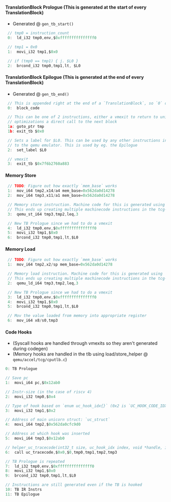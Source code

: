 #### TranslationBlock Prologue (This is generated at the start of every TranslationBlock)
- Generated @ `gen_tb_start()`
```c
 // tmp0 = instruction_count
 0:  ld_i32 tmp0,env,$0xfffffffffffffff0

 // tmp1 = 0x0
 1:  movi_i32 tmp1,$0x0

 // if (tmp0 == tmp1) { j. $L0 }
 2:  brcond_i32 tmp0,tmp1,lt, $L0
```

#### TranslationBlock Epilogue (This is generated at the end of every TranslationBlock)
- Generated @ `gen_tb_end()` 
```c
 // This is appended right at the end of a `TranslationBlock`, so `0` denotes the code generated for the blog including the prologue
 0:  block_code

 // This can be one of 2 instructions, either a vmexit to return to unicorn (a) or through block-chaining 
 // optimizations a direct call to the next block
 1a: goto_ptr tmp
 1b: exit_tb $0x0

 // Sets a label for $L0. This can be used by any other instructions in this block to perform an early exit
 // to the qemu emulator. This is used by eg. the Epilogue
 2:  set_label $L0

 // vmexit
 3:  exit_tb $0x7f6b2760a883
```

#### Memory Store
```c
 // TODO: Figure out how exactly `mem_base` works
 1:  mov_i64 tmp2,x14/a4 mem_base=0x562da0d14278                                                     
 2:  mov_i64 tmp3,x11/a1 mem_base=0x562da0d14278

 // Memory store instruction. Machine code for this is generated using `tcg_out_qemu_st()`
 // This ends up creating multiple machinecode instructions in the tcg-backend
 3:  qemu_st_i64 tmp3,tmp2,leq,3

 // New TB Prologue since we had to do a vmexit
 4:  ld_i32 tmp0,env,$0xfffffffffffffff0                                                             
 5:  movi_i32 tmp1,$0x0                                                                              
 6:  brcond_i32 tmp0,tmp1,lt,$L0
```

#### Memory Load
```c
 // TODO: Figure out how exactly `mem_base` works
 1:  mov_i64 tmp2,x2/sp mem_base=0x562da0d14278

 // Memory load instruction. Machine code for this is generated using `tcg_out_qemu_ld()`
 // This ends up creating multiple machinecode instructions in the tcg-backend
 2:  qemu_ld_i64 tmp3,tmp2,leq,3

 // New TB Prologue since we had to do a vmexit
 3:  ld_i32 tmp0,env,$0xfffffffffffffff0
 4:  movi_i32 tmp1,$0x0
 5:  brcond_i32 tmp0,tmp1,lt,$L0

 // Mov the value loaded from memory into appropriate register
 6:  mov_i64 x8/s0,tmp3
```

#### Code Hooks
- (Syscall hooks are handled through vmexits so they aren't generated during codegen)
- (Memory hooks are handled in the tlb using load/store_helper @ `qemu/accel/tcg/cputlb.c`)
```c
0: TB Prologue

// Save pc
1:  movi_i64 pc,$0x12ab0

// Instr-size (in the case of riscv 4)
2:  movi_i32 tmp0,$0x4

// Type of hook based on `enum uc_hook_idx{}` (0x2 is `UC_HOOK_CODE_IDX`)
3:  movi_i32 tmp1,$0x2

// Address of main unicorn struct: `uc_struct`
4:  movi_i64 tmp2,$0x562da0cfc9d0

// Address at which hook was inserted
5:  movi_i64 tmp3,$0x12ab0                                                                          

// helper_uc_tracecode(int32_t size, uc_hook_idx index, void *handle, int64_t address)''
6:  call uc_tracecode,$0x0,$0,tmp0,tmp1,tmp2,tmp3

// TB Prologue is repeated
7:  ld_i32 tmp0,env,$0xfffffffffffffff0                                                             
8:  movi_i32 tmp1,$0x0                                                                              
9:  brcond_i32 tmp0,tmp1,lt,$L0  

// Instructions are still generated even if the TB is hooked
10: TB IR Instrs
11: TB Epilogue
```